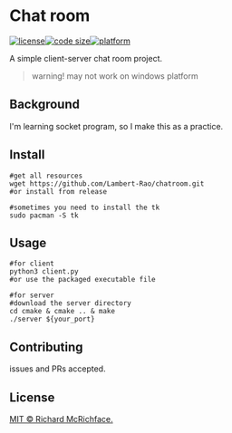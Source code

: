 # Chat room

[![license](https://img.shields.io/github/license/Lambert-Rao/chatroom?style=plastic)](LICENSE)[![code size](https://img.shields.io/github/languages/code-size/Lambert-Rao/chatroom?style=plastic)]()[![platform](https://img.shields.io/badge/platform-Linux-yellow?style=plastic)](https://en.wikipedia.org/wiki/Linux)

A simple client-server chat room project.

> warning! may not work on windows platform

## Background

I'm learning socket program, so I make this as a practice.

## Install

```shell
#get all resources 
wget https://github.com/Lambert-Rao/chatroom.git
#or install from release 

#sometimes you need to install the tk
sudo pacman -S tk
```

## Usage

```shell
#for client
python3 client.py
#or use the packaged executable file
```


```shell
#for server 
#download the server directory 
cd cmake & cmake .. & make
./server ${your_port}
```

## Contributing

issues and PRs accepted.

## License

[MIT © Richard McRichface.](./LICENSE)